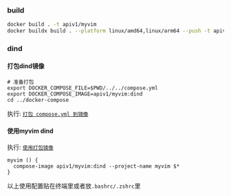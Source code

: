 ### build

```bash
docker build . -t apiv1/myvim
docker buildx build . --platform linux/amd64,linux/arm64 --push -t apiv1/myvim
```

### dind

#### 打包dind镜像

```shell
# 准备打包
export DOCKER_COMPOSE_FILE=$PWD/../../compose.yml
export DOCKER_COMPOSE_IMAGE=apiv1/myvim:dind
cd ../docker-compose
```

执行: [`打包 compose.yml 到镜像`](../docker-compose/README.md#打包配置到镜像-示例)

#### 使用myvim dind

执行: [`使用打包镜像`](../docker-compose/README.md#compose-image-使用镜像)

```shell
myvim () {
  compose-image apiv1/myvim:dind --project-name myvim $*
}
```

以上使用配置贴在终端里或者放```.bashrc/.zshrc```里